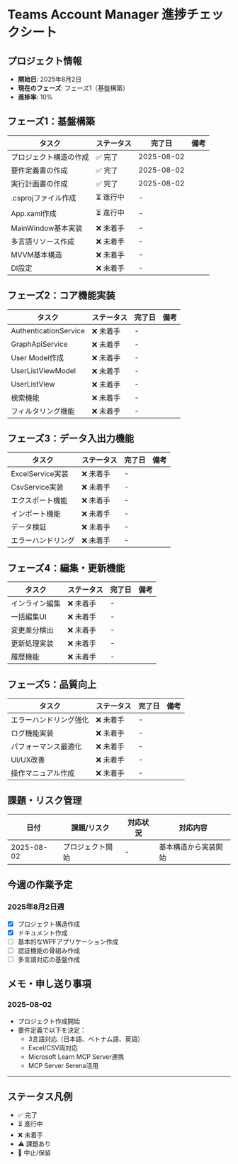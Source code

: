 # Teams Account Manager 進捗チェックシート

## プロジェクト情報
- **開始日**: 2025年8月2日
- **現在のフェーズ**: フェーズ1（基盤構築）
- **進捗率**: 10%

## フェーズ1：基盤構築

| タスク | ステータス | 完了日 | 備考 |
|--------|------------|--------|------|
| プロジェクト構造の作成 | ✅ 完了 | 2025-08-02 | |
| 要件定義書の作成 | ✅ 完了 | 2025-08-02 | |
| 実行計画書の作成 | ✅ 完了 | 2025-08-02 | |
| .csprojファイル作成 | ⏳ 進行中 | - | |
| App.xaml作成 | ⏳ 進行中 | - | |
| MainWindow基本実装 | ❌ 未着手 | - | |
| 多言語リソース作成 | ❌ 未着手 | - | |
| MVVM基本構造 | ❌ 未着手 | - | |
| DI設定 | ❌ 未着手 | - | |

## フェーズ2：コア機能実装

| タスク | ステータス | 完了日 | 備考 |
|--------|------------|--------|------|
| AuthenticationService | ❌ 未着手 | - | |
| GraphApiService | ❌ 未着手 | - | |
| User Model作成 | ❌ 未着手 | - | |
| UserListViewModel | ❌ 未着手 | - | |
| UserListView | ❌ 未着手 | - | |
| 検索機能 | ❌ 未着手 | - | |
| フィルタリング機能 | ❌ 未着手 | - | |

## フェーズ3：データ入出力機能

| タスク | ステータス | 完了日 | 備考 |
|--------|------------|--------|------|
| ExcelService実装 | ❌ 未着手 | - | |
| CsvService実装 | ❌ 未着手 | - | |
| エクスポート機能 | ❌ 未着手 | - | |
| インポート機能 | ❌ 未着手 | - | |
| データ検証 | ❌ 未着手 | - | |
| エラーハンドリング | ❌ 未着手 | - | |

## フェーズ4：編集・更新機能

| タスク | ステータス | 完了日 | 備考 |
|--------|------------|--------|------|
| インライン編集 | ❌ 未着手 | - | |
| 一括編集UI | ❌ 未着手 | - | |
| 変更差分検出 | ❌ 未着手 | - | |
| 更新処理実装 | ❌ 未着手 | - | |
| 履歴機能 | ❌ 未着手 | - | |

## フェーズ5：品質向上

| タスク | ステータス | 完了日 | 備考 |
|--------|------------|--------|------|
| エラーハンドリング強化 | ❌ 未着手 | - | |
| ログ機能実装 | ❌ 未着手 | - | |
| パフォーマンス最適化 | ❌ 未着手 | - | |
| UI/UX改善 | ❌ 未着手 | - | |
| 操作マニュアル作成 | ❌ 未着手 | - | |

## 課題・リスク管理

| 日付 | 課題/リスク | 対応状況 | 対応内容 |
|------|-------------|----------|----------|
| 2025-08-02 | プロジェクト開始 | - | 基本構造から実装開始 |

## 今週の作業予定

### 2025年8月2日週
- [x] プロジェクト構造作成
- [x] ドキュメント作成
- [ ] 基本的なWPFアプリケーション作成
- [ ] 認証機能の骨組み作成
- [ ] 多言語対応の基盤作成

## メモ・申し送り事項

### 2025-08-02
- プロジェクト作成開始
- 要件定義で以下を決定：
  - 3言語対応（日本語、ベトナム語、英語）
  - Excel/CSV両対応
  - Microsoft Learn MCP Server連携
  - MCP Server Serena活用

---

## ステータス凡例
- ✅ 完了
- ⏳ 進行中
- ❌ 未着手
- ⚠️ 課題あり
- 🚫 中止/保留